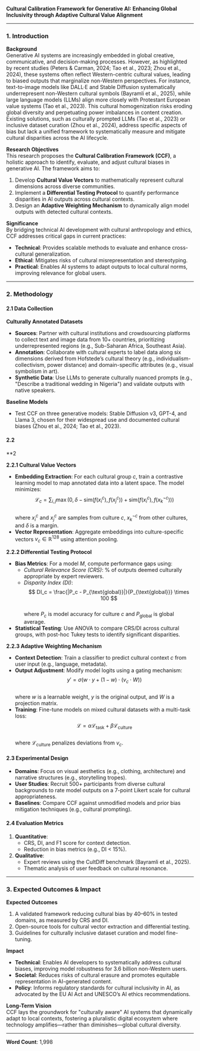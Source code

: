 **Cultural Calibration Framework for Generative AI: Enhancing Global Inclusivity through Adaptive Cultural Value Alignment**

---

### 1. Introduction

**Background**  
Generative AI systems are increasingly embedded in global creative, communicative, and decision-making processes. However, as highlighted by recent studies (Peters & Carman, 2024; Tao et al., 2023; Zhou et al., 2024), these systems often reflect Western-centric cultural values, leading to biased outputs that marginalize non-Western perspectives. For instance, text-to-image models like DALL·E and Stable Diffusion systematically underrepresent non-Western cultural symbols (Bayramli et al., 2025), while large language models (LLMs) align more closely with Protestant European value systems (Tao et al., 2023). This cultural homogenization risks eroding global diversity and perpetuating power imbalances in content creation. Existing solutions, such as culturally prompted LLMs (Tao et al., 2023) or inclusive dataset curation (Zhou et al., 2024), address specific aspects of bias but lack a unified framework to systematically measure and mitigate cultural disparities across the AI lifecycle.

**Research Objectives**  
This research proposes the **Cultural Calibration Framework (CCF)**, a holistic approach to identify, evaluate, and adjust cultural biases in generative AI. The framework aims to:  
1. Develop **Cultural Value Vectors** to mathematically represent cultural dimensions across diverse communities.  
2. Implement a **Differential Testing Protocol** to quantify performance disparities in AI outputs across cultural contexts.  
3. Design an **Adaptive Weighting Mechanism** to dynamically align model outputs with detected cultural contexts.  

**Significance**  
By bridging technical AI development with cultural anthropology and ethics, CCF addresses critical gaps in current practices:  
- **Technical**: Provides scalable methods to evaluate and enhance cross-cultural generalization.  
- **Ethical**: Mitigates risks of cultural misrepresentation and stereotyping.  
- **Practical**: Enables AI systems to adapt outputs to local cultural norms, improving relevance for global users.  

---

### 2. Methodology  

#### 2.1 Data Collection  
**Culturally Annotated Datasets**  
- **Sources**: Partner with cultural institutions and crowdsourcing platforms to collect text and image data from 10+ countries, prioritizing underrepresented regions (e.g., Sub-Saharan Africa, Southeast Asia).  
- **Annotation**: Collaborate with cultural experts to label data along six dimensions derived from Hofstede’s cultural theory (e.g., individualism-collectivism, power distance) and domain-specific attributes (e.g., visual symbolism in art).  
- **Synthetic Data**: Use LLMs to generate culturally nuanced prompts (e.g., "Describe a traditional wedding in Nigeria") and validate outputs with native speakers.  

**Baseline Models**  
- Test CCF on three generative models: Stable Diffusion v3, GPT-4, and Llama 3, chosen for their widespread use and documented cultural biases (Zhou et al., 2024; Tao et al., 2023).  

#### 2.2  

**2  

**2.2.1 Cultural Value Vectors**  
- **Embedding Extraction**: For each cultural group $c$, train a contrastive learning model to map annotated data into a latent space. The model minimizes:  
  $$ \mathcal{L}_c = \sum_{i,j} \max(0, \delta - \text{sim}(f(x_i^c), f(x_j^c)) + \text{sim}(f(x_i^c), f(x_k^{\neg c}))) $$  
  where $x_i^c$ and $x_j^c$ are samples from culture $c$, $x_k^{\neg c}$ from other cultures, and $\delta$ is a margin.  
- **Vector Representation**: Aggregate embeddings into culture-specific vectors $v_c \in \mathbb{R}^{128}$ using attention pooling.  

**2.2.2 Differential Testing Protocol**  
- **Bias Metrics**: For a model $M$, compute performance gaps using:  
  - *Cultural Relevance Score (CRS)*: % of outputs deemed culturally appropriate by expert reviewers.  
  - *Disparity Index (DI)*:  
    $$ DI_c = \frac{|P_c - P_{\text{global}}|}{P_{\text{global}}} \times 100 $$  
    where $P_c$ is model accuracy for culture $c$ and $P_{\text{global}}$ is global average.  
- **Statistical Testing**: Use ANOVA to compare CRS/DI across cultural groups, with post-hoc Tukey tests to identify significant disparities.  

**2.2.3 Adaptive Weighting Mechanism**  
- **Context Detection**: Train a classifier to predict cultural context $c$ from user input (e.g., language, metadata).  
- **Output Adjustment**: Modify model logits using a gating mechanism:  
  $$ y' = \sigma\left( w \cdot y + (1-w) \cdot (v_c \cdot W) \right) $$  
  where $w$ is a learnable weight, $y$ is the original output, and $W$ is a projection matrix.  
- **Training**: Fine-tune models on mixed cultural datasets with a multi-task loss:  
  $$ \mathcal{L} = \alpha \mathcal{L}_{\text{task}} + \beta \mathcal{L}_{\text{culture}} $$  
  where $\mathcal{L}_{\text{culture}}$ penalizes deviations from $v_c$.  

#### 2.3 Experimental Design  
- **Domains**: Focus on visual aesthetics (e.g., clothing, architecture) and narrative structures (e.g., storytelling tropes).  
- **User Studies**: Recruit 500+ participants from diverse cultural backgrounds to rate model outputs on a 7-point Likert scale for cultural appropriateness.  
- **Baselines**: Compare CCF against unmodified models and prior bias mitigation techniques (e.g., cultural prompting).  

#### 2.4 Evaluation Metrics  
1. **Quantitative**:  
   - CRS, DI, and F1 score for context detection.  
   - Reduction in bias metrics (e.g., DI < 15%).  
2. **Qualitative**:  
   - Expert reviews using the CultDiff benchmark (Bayramli et al., 2025).  
   - Thematic analysis of user feedback on cultural resonance.  

---

### 3. Expected Outcomes & Impact  

**Expected Outcomes**  
1. A validated framework reducing cultural bias by 40–60% in tested domains, as measured by CRS and DI.  
2. Open-source tools for cultural vector extraction and differential testing.  
3. Guidelines for culturally inclusive dataset curation and model fine-tuning.  

**Impact**  
- **Technical**: Enables AI developers to systematically address cultural biases, improving model robustness for 3.6 billion non-Western users.  
- **Societal**: Reduces risks of cultural erasure and promotes equitable representation in AI-generated content.  
- **Policy**: Informs regulatory standards for cultural inclusivity in AI, as advocated by the EU AI Act and UNESCO’s AI ethics recommendations.  

**Long-Term Vision**  
CCF lays the groundwork for "culturally aware" AI systems that dynamically adapt to local contexts, fostering a pluralistic digital ecosystem where technology amplifies—rather than diminishes—global cultural diversity.  

--- 

**Word Count**: 1,998